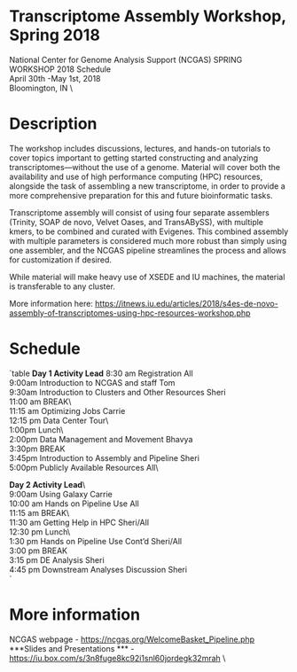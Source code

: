 # Transcriptome Assembly Workshop, Spring 2018
National Center for Genome Analysis Support (NCGAS) SPRING WORKSHOP 2018 Schedule\
April 30th -May 1st, 2018 \
Bloomington, IN \

# Description 
The workshop includes discussions, lectures, and hands-on tutorials to cover topics important to getting started constructing and analyzing transcriptomes—without the use of a genome. Material will cover both the availability and use of high performance computing (HPC) resources, alongside the task of assembling a new transcriptome, in order to provide a more comprehensive preparation for this and future bioinformatic tasks.

Transcriptome assembly will consist of using four separate assemblers (Trinity, SOAP de novo, Velvet Oases, and TransABySS), with multiple kmers, to be combined and curated with Evigenes. This combined assembly with multiple parameters is considered much more robust than simply using one assembler, and the NCGAS pipeline streamlines the process and allows for customization if desired. 

While material will make heavy use of XSEDE and IU machines, the material is transferable to any cluster.

More information here: https://itnews.iu.edu/articles/2018/s4es-de-novo-assembly-of-transcriptomes-using-hpc-resources-workshop.php

# Schedule 
`table
**Day 1			  Activity							                                      Lead**
8:30 am		  Registration							                                  All\
9:00am		  Introduction to NCGAS and staff			                        Tom\
9:30am		  Introduction to Clusters and Other Resources		            Sheri\
11:00 am		BREAK\				
11:15 am		Optimizing Jobs						                                  Carrie\
12:15 pm		Data Center Tour\						
1:00pm		  Lunch\		
2:00pm		  Data Management and Movement				                        Bhavya\
3:30pm		  BREAK\
3:45pm		  Introduction to Assembly and Pipeline			                  Sheri\
5:00pm		  Publicly Available Resources					                      All\

**Day 2			  Activity							                                      Lead**\        
9:00am		  Using Galaxy							                                  Carrie\
10:00 am		Hands on Pipeline Use					                              All\
11:15 am		BREAK\	
11:30 am		Getting Help in HPC						                              Sheri/All\
12:30 pm		Lunch\		
1:30 pm		  Hands on Pipeline Use Cont’d				                        Sheri/All\
3:00 pm		  BREAK\
3:15 pm		  DE Analysis 							                                  Sheri\
4:45 pm 		Downstream Analyses Discussion				                      Sheri\
`
# More information 
NCGAS webpage - https://ncgas.org/WelcomeBasket_Pipeline.php \
***Slides and Presentations *** - https://iu.box.com/s/3n8fuge8kc92i1snl60jordegk32mrah \
